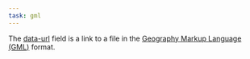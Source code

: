 ```yaml
---
task: gml
---
```


The [data-url](field/data-url) field is a link to a file in the [Geography Markup Language (GML)](https://en.wikipedia.org/wiki/Geography_Markup_Language) format.
